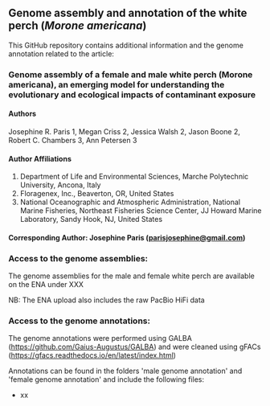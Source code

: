## Genome assembly and annotation of the white perch (_Morone americana_)

This GitHub repository contains additional information and the genome annotation related to the article:

### Genome assembly of a female and male white perch (Morone americana), an emerging model for understanding the evolutionary and ecological impacts of contaminant exposure

#### Authors
Josephine R. Paris 1, Megan Criss 2, Jessica Walsh 2, Jason Boone 2, Robert C. Chambers 3, Ann Petersen 3

#### Author Affiliations
1. Department of Life and Environmental Sciences, Marche Polytechnic University, Ancona, Italy
2. Floragenex, Inc., Beaverton, OR, United States 
3. National Oceanographic and Atmospheric Administration, National Marine Fisheries, Northeast Fisheries Science Center, JJ Howard Marine Laboratory, Sandy Hook, NJ, United States

#### Corresponding Author: Josephine Paris (parisjosephine@gmail.com)

### Access to the genome assemblies:

The genome assemblies for the male and female white perch are available on the ENA under XXX

NB: The ENA upload also includes the raw PacBio HiFi data

### Access to the genome annotations:

The genome annotations were performed using GALBA (https://github.com/Gaius-Augustus/GALBA) and were cleaned using gFACs (https://gfacs.readthedocs.io/en/latest/index.html)

Annotations can be found in the folders 'male genome annotation' and 'female genome annotation' and include the following files:

- xx






